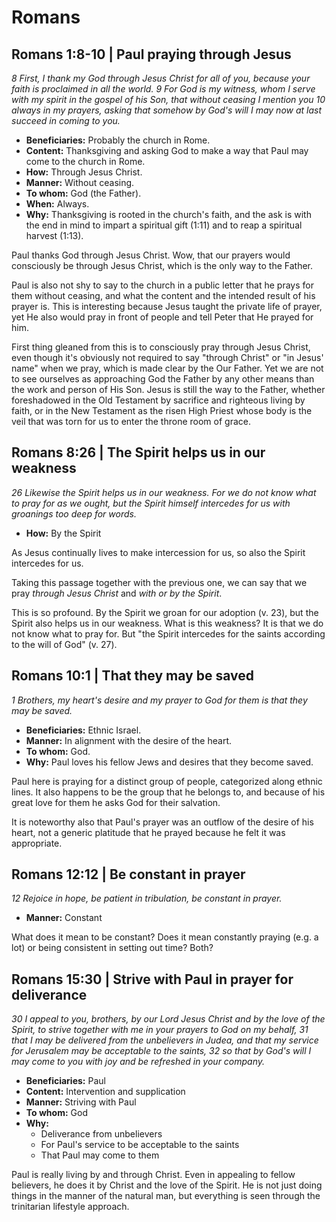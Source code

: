 # Romans

## Romans 1:8-10 | Paul praying through Jesus

_8 First, I thank my God through Jesus Christ for all of you, because your faith is proclaimed in all the world._
_9 For God is my witness, whom I serve with my spirit in the gospel of his Son, that without ceasing I mention you_
_10 always in my prayers, asking that somehow by God's will I may now at last succeed in coming to you._

- **Beneficiaries:** Probably the church in Rome.
- **Content:** Thanksgiving and asking God to make a way that Paul may come to the church in Rome.
- **How:** Through Jesus Christ.
- **Manner:** Without ceasing.
- **To whom:** God (the Father).
- **When:** Always.
- **Why:** Thanksgiving is rooted in the church's faith, and the ask is with the end in mind to impart a spiritual gift (1:11) and to reap a spiritual harvest (1:13).

Paul thanks God through Jesus Christ.
Wow, that our prayers would consciously be through Jesus Christ, which is the only way to the Father.

Paul is also not shy to say to the church in a public letter that he prays for them without ceasing, and what the content and the intended result of his prayer is.
This is interesting because Jesus taught the private life of prayer, yet He also would pray in front of people and tell Peter that He prayed for him.

First thing gleaned from this is to consciously pray through Jesus Christ, even though it's obviously not required to say "through Christ" or "in Jesus' name" when we pray, which is made clear by the Our Father.
Yet we are not to see ourselves as approaching God the Father by any other means than the work and person of His Son.
Jesus is still the way to the Father, whether foreshadowed in the Old Testament by sacrifice and righteous living by faith, or in the New Testament as the risen High Priest whose body is the veil that was torn for us to enter the throne room of grace.

## Romans 8:26 | The Spirit helps us in our weakness

_26 Likewise the Spirit helps us in our weakness._
_For we do not know what to pray for as we ought, but the Spirit himself intercedes for us with groanings too deep for words._

- **How:** By the Spirit

As Jesus continually lives to make intercession for us, so also the Spirit intercedes for us.

Taking this passage together with the previous one, we can say that we pray _through Jesus Christ_ and _with or by the Spirit_. 

This is so profound.
By the Spirit we groan for our adoption (v. 23), but the Spirit also helps us in our weakness.
What is this weakness?
It is that we do not know what to pray for.
But "the Spirit intercedes for the saints according to the will of God" (v. 27).

## Romans 10:1 | That they may be saved

_1 Brothers, my heart's desire and my prayer to God for them is that they may be saved._

- **Beneficiaries:** Ethnic Israel.
- **Manner:** In alignment with the desire of the heart.
- **To whom:** God.
- **Why:** Paul loves his fellow Jews and desires that they become saved.

Paul here is praying for a distinct group of people, categorized along ethnic lines.
It also happens to be the group that he belongs to, and because of his great love for them he asks God for their salvation.

It is noteworthy also that Paul's prayer was an outflow of the desire of his heart, not a generic platitude that he prayed because he felt it was appropriate.

## Romans 12:12 | Be constant in prayer

_12 Rejoice in hope, be patient in tribulation, be constant in prayer._

- **Manner:** Constant

What does it mean to be constant?
Does it mean constantly praying (e.g. a lot) or being consistent in setting out time?
Both?

## Romans 15:30 | Strive with Paul in prayer for deliverance

_30 I appeal to you, brothers, by our Lord Jesus Christ and by the love of the Spirit, to strive together with me in your prayers to God on my behalf,_
_31 that I may be delivered from the unbelievers in Judea, and that my service for Jerusalem may be acceptable to the saints,_
_32 so that by God's will I may come to you with joy and be refreshed in your company._

- **Beneficiaries:** Paul
- **Content:** Intervention and supplication
- **Manner:** Striving with Paul
- **To whom:** God
- **Why:**
  - Deliverance from unbelievers 
  - For Paul's service to be acceptable to the saints
  - That Paul may come to them

Paul is really living by and through Christ.
Even in appealing to fellow believers, he does it by Christ and the love of the Spirit.
He is not just doing things in the manner of the natural man, but everything is seen through the trinitarian lifestyle approach.
